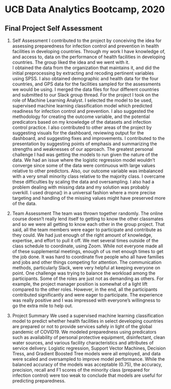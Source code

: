 # UCB Data Analytics Bootcamp, 2020

## Final Project Self Assessment

1.	Self Assessment
I contributed to the project by conceiving the idea for assessing preparedness for infection control and prevention in health facilities in developing countries.  Through my work I have knowledge of, and access to, data on the performance of health facilities in developing countries.  The group liked the idea and we went with it.  
I obtained the data from the organization that maintains it, and did the initial preprocessing by extracting and recoding pertinent variables using SPSS.   I also obtained demographic and health data for the four countries, and GPS data for the facilities sampled for the assessments we would be using.  I merged the data files for four different countries and submitted to our Slack group thread. 
For the project I took on the role of Machine Learning Analyst.  I selected the model to be used, supervised machine learning classification model which predicted readiness for infection control and prevention.  I also suggested the methodology for creating the outcome variable, and the potential predicators based on my knowledge of the datasets and infection control practice.
I also contributed to other areas of the project by suggesting visuals for the dashboard, reviewing output for the dashboard, and suggesting fixes and improvements.  I contributed to the presentation by suggesting points of emphasis and summarizing the strengths and weaknesses of our approach. 
The greatest personal challenge I had was getting the models to run given the nature of the data.  We had an issue where the logistic regression model wouldn’t converge since some of the data were continuous with large values relative to other predictors.  Also, our outcome variable was imbalanced with a very small minority class relative to the majority class.  I overcame these difficulties by scaling the data and oversampling.  I also had a problem dealing with missing data and my solution was probably overkill.  I used dropna() in a universal fashion where a more precise targeting and handling of the missing values might have preserved more of the data.

2.	Team Assessment
The team was thrown together randomly.  The online course doesn’t really lend itself to getting to know the other classmates and so we were all getting to know each other in the group project.  That said, all the team members were eager to participate and contribute as they could.  We had just enough of the right amount of knowledge, expertise, and effort to pull it off.  We met several times outside of the class schedule to coordinate, using Zoom.  While not everyone made all of these supplemental meetings, enough of us met enough times to get the job done.  It was hard to coordinate five people who all have families and jobs and other things competing for attention. The communication methods, particularly Slack, were very helpful at keeping everyone on point.
One challenge was trying to balance the workload among the participants.  Some of the roles are just not as demanding as others.  For example, the project manager position is somewhat of a light lift compared to the other roles.  However, in the end, all the participants contributed significantly and were eager to participate.  The experience was really positive and I was impressed with everyone’s willingness to go the extra mile to help out.

3.	Project Summary
We used a supervised machine learning classification model to predict whether health facilities in select developing countries are prepared or not to provide services safely in light of the global pandemic of COVID19.  We modeled preparedness using predicators such as availability of personal protective equipment, disinfectant, clean water sources, and various facility characteristics and attributes of service delivery.  Logistic regression, Support Vector Machines, Decision Tress, and Gradient Boosted Tree models were all employed, and data were scaled and oversampled to improve model performance.  While the balanced accuracy of the models was acceptable (0.75), the accuracy, precision, recall and F1 scores of the minority class (prepared for infection control) were too weak to conclude that models are useful for predicting preparedness.
